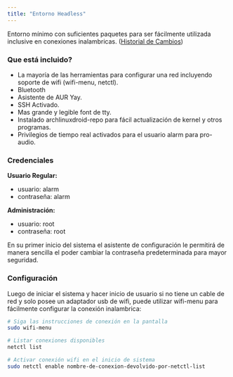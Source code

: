 ```yaml
---
title: "Entorno Headless"
---
```

Entorno mínimo con suficientes paquetes para ser fácilmente utilizada
inclusive en conexiones inalambricas.
([Historial de Cambios](/changes/env/#headless))

### Que está incluido?

* La mayoría de las herramientas para configurar una red incluyendo soporte de
  wifi (wifi-menu, netctl).
* Bluetooth
* Asistente de AUR Yay.
* SSH Activado.
* Mas grande y legible font de tty.
* Instalado archlinuxdroid-repo para fácil actualización de kernel y otros programas.
* Privilegios de tiempo real activados para el usuario alarm para pro-audio.

### Credenciales

**Usuario Regular:**
* usuario: alarm
* contraseña: alarm

**Administración:**
* usuario: root
* contraseña: root

En su primer inicio del sistema el asistente de configuración le permitirá
de manera sencilla el poder cambiar la contraseña predeterminada para mayor
seguridad.

### Configuración

Luego de iniciar el sistema y hacer inicio de usuario si no tiene un cable
de red y solo posee un adaptador usb de wifi, puede utilizar wifi-menu para
fácilmente configurar la conexión inalambrica:

```sh
# Siga las instrucciones de conexión en la pantalla
sudo wifi-menu

# Listar conexiones disponibles
netctl list

# Activar conexión wifi en el inicio de sistema
sudo netctl enable nombre-de-conexion-devolvido-por-netctl-list
```
